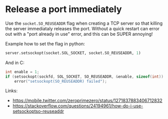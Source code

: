 # Release a port immediately

Use the `socket.SO_REUSEADDR` flag when creating a TCP server so that killing
the server immediataly releases the port. Without a quick restart can error out
with a "port already in use" error, and this can be SUPER annoying!

Example how to set the flag in python:

```python
server.setsockopt(socket.SOL_SOCKET, socket.SO_REUSEADDR, 1)
```

And in C:

```c
int enable = 1;
if (setsockopt(sockfd, SOL_SOCKET, SO_REUSEADDR, &enable, sizeof(int)) < 0)
    error("setsockopt(SO_REUSEADDR) failed");
```

Links:

- https://mobile.twitter.com/zeroprimezero/status/1271837883406712832
- https://stackoverflow.com/questions/24194961/how-do-i-use-setsockoptso-reuseaddr
